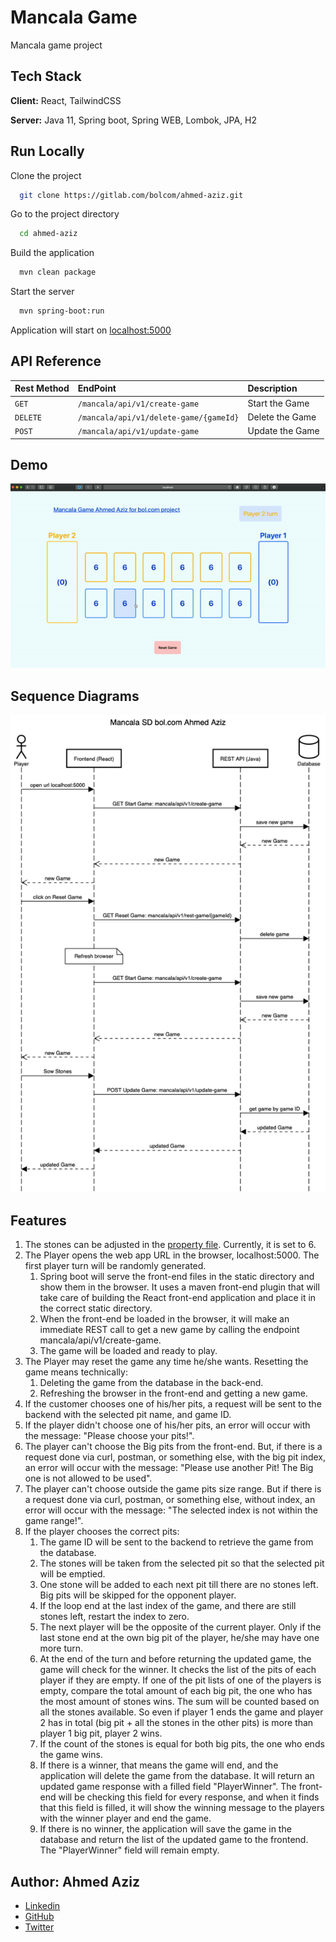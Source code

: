
# Mancala Game

Mancala game project

## Tech Stack
**Client:** React, TailwindCSS

**Server:** Java 11, Spring boot, Spring WEB, Lombok, JPA, H2

## Run Locally

Clone the project
```bash
  git clone https://gitlab.com/bolcom/ahmed-aziz.git
```
Go to the project directory
```bash
  cd ahmed-aziz
```
Build the application
```bash
  mvn clean package
```
Start the server
```bash
  mvn spring-boot:run
```
Application will start on 
[localhost:5000](http://localhost:5000)

## API Reference

| Rest Method | EndPoint                              | Description     |
| :-------    | :--------                             | :-------------- |
| `GET`       | `/mancala/api/v1/create-game`         | Start the Game  |
| `DELETE`    | `/mancala/api/v1/delete-game/{gameId}`| Delete the Game |
| `POST`      | `/mancala/api/v1/update-game`         | Update the Game |

## Demo
![Mancala Game](docs/mancala-demo.gif)

## Sequence Diagrams
![Mancala Game](docs/mancala-sd-v1.png)

## Features
1. The stones can be adjusted in the [property file](src/main/resources/application.yml). Currently, it is set to 6.
1. The Player opens the web app URL in the browser, localhost:5000. The first player turn will be randomly generated.
   1. Spring boot will serve the front-end files in the static directory and show them in the browser. It uses a maven front-end plugin that will take care of building the React front-end application and place it in the correct static directory.
   1. When the front-end be loaded in the browser, it will make an immediate REST call to get a new game by calling the endpoint mancala/api/v1/create-game.
   1. The game will be loaded and ready to play.
1. The Player may reset the game any time he/she wants. Resetting the game means technically:
   1. Deleting the game from the database in the back-end.
   1. Refreshing the browser in the front-end and getting a new game.
1.  If the customer chooses one of his/her pits, a request will be sent to the backend with the selected pit name, and game ID.
1. If the player didn't choose one of his/her pits, an error will occur with the message: "Please choose your pits!".
1. The player can't choose the Big pits from the front-end. But, if there is a request done via curl, postman, or something else, with the big pit index, an error will occur with the message: "Please use another Pit! The Big one is not allowed to be used".
1. The player can't choose outside the game pits size range. But if there is a request done via curl, postman, or something else, without index, an error will occur with the message: "The selected index is not within the game range!".
1. If the player chooses the correct pits:
    1. The game ID will be sent to the backend to retrieve the game from the database.
    1. The stones will be taken from the selected pit so that the selected pit will be emptied.
    1. One stone will be added to each next pit till there are no stones left. Big pits will be skipped for the opponent player.
    1. If the loop end at the last index of the game, and there are still stones left, restart the index to zero.
    1. The next player will be the opposite of the current player. Only if the last stone end at the own big pit of the player, he/she may have one more turn.
    1. At the end of the turn and before returning the updated game, the game will check for the winner. It checks the list of the pits of each player if they are empty. If one of the pit lists of one of the players is empty, compare the total amount of each big pit,
     the one who has the most amount of stones wins. The sum will be counted based on all the stones available. So even if player 1 ends the game and player 2 has in total (big pit + all the stones in the other pits) is more than player 1 big pit, player 2 wins. 
    1. If the count of the stones is equal for both big pits, the one who ends the game wins.
    1. If there is a winner, that means the game will end, and the application will delete the game from the database. It will return an updated game response with a filled field "PlayerWinner". The front-end will be checking this field for every response,
     and when it finds that this field is filled, it will show the winning message to the players with the winner player and end the game.
    1. If there is no winner, the application will save the game in the database and return the list of the updated game to the frontend. The "PlayerWinner" field will remain empty.

## Author: Ahmed Aziz
- [Linkedin](https://www.linkedin.com/in/ahmedaziz83/)
- [GitHub](https://github.com/ahmeed83/)
- [Twitter](https://twitter.com/AA_ziz/)
